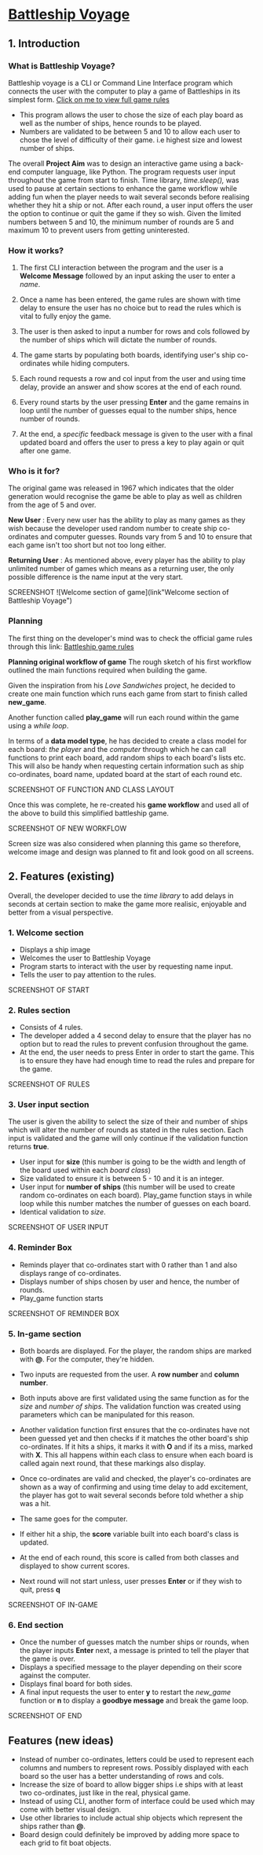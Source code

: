 # [Battleship Voyage](https://battleship-voyage.herokuapp.com/)

## 1. **Introduction**

### **What is Battleship Voyage?**
Battleship voyage is a CLI or Command Line Interface program which connects the user with the computer to play a game of Battleships in its simplest form. 
[Click on me to view full game rules](https://www.thesprucecrafts.com/the-basic-rules-of-battleship-411069)
- This program allows the user to chose the size of each play board as well as the number of ships, hence rounds to be played. 
- Numbers are validated to be between 5 and 10 to allow each user to chose the level of difficulty of their game. i.e highest size and lowest number of ships. 

The overall **Project Aim** was to design an interactive game using a back-end computer language, like Python. The program requests user input throughout the game from start to finish. Time library, *time.sleep(),* was used to pause at certain sections to enhance the game workflow while adding fun when the player needs to wait several seconds before realising whether they hit a ship or not. After each round, a user input offers the user the option to continue or quit the game if they so wish. 
Given the limited numbers between 5 and 10, the minimum number of rounds are 5 and maximum 10 to prevent users from getting uninterested.

### **How it works?**

1. The first CLI interaction between the program and the user is a **Welcome Message** followed by an input asking the user to enter a *name*. 

2. Once a name has been entered, the game rules are shown with time delay to ensure the user has no choice but to read the rules which is vital to fully enjoy the game. 

3. The user is then asked to input a number for rows and cols followed by the number of ships which will dictate the number of rounds. 

4. The game starts by populating both boards, identifying user's ship co-ordinates while hiding computers. 

5. Each round requests a row and col input from the user and using time delay, provide an answer and show scores at the end of each round.

6. Every round starts by the user pressing **Enter** and the game remains in loop until the number of guesses equal to the number ships, hence number of rounds. 

7. At the end, a *specific* feedback message is given to the user with a final updated board and offers the user to press a key to play again or quit after one game.

### **Who is it for?**
The original game was released in 1967 which indicates that the older generation would recognise the game be able to play as well as children from the age of 5 and over.

**New User** : Every new user has the ability to play as many games as they wish because the developer used random number to create ship co-ordinates and computer guesses. Rounds vary from 5 and 10 to ensure that each game isn't too short but not too long either.

**Returning User** : As mentioned above, every player has the ability to play unlimited number of games which means as a returning user, the only possible difference is the name input at the very start.

SCREENSHOT
![Welcome section of game](link"Welcome section of Battleship Voyage")

### **Planning**
The first thing on the developer's mind was to check the official game rules through this link:
[Battleship game rules](https://www.thesprucecrafts.com/the-basic-rules-of-battleship-411069)

**Planning original workflow of game**
The rough sketch of his first workflow outlined the main functions required when building the game. 

Given the inspiration from his *Love Sandwiches* project, he decided to create one main function which runs each game from start to finish called **new_game**.

Another function called **play_game** will run each round within the game using a *while loop*.

In terms of a **data model type**, he has decided to create a class model for each board: *the player* and the *computer* through which he can call functions to print each board, add random ships to each board's lists etc. This will also be handy when requesting certain information such as ship co-ordinates, board name, updated board at the start of each round etc. 

SCREENSHOT OF FUNCTION AND CLASS LAYOUT

Once this was complete, he re-created his **game workflow** and used all of the above to build this simplified battleship game.

SCREENSHOT OF NEW WORKFLOW

Screen size was also considered when planning this game so therefore, welcome image and design was planned to fit and look good on all screens. 

## 2. **Features (existing)**
Overall, the developer decided to use the *time library* to add delays in seconds at certain section to make the game more realisic, enjoyable and better from a visual perspective. 

### 1. **Welcome section**
- Displays a ship image
- Welcomes the user to Battleship Voyage
- Program starts to interact with the user by requesting name input.
- Tells the user to pay attention to the rules.

SCREENSHOT OF START

### 2. **Rules section**
- Consists of 4 rules. 
- The developer added a 4 second delay to ensure that the player has no option but to read the rules to prevent 
confusion throughout the game.
- At the end, the user needs to press Enter in order to start the game. This is to ensure they have had enough time to read the rules and prepare for the game. 

SCREENSHOT OF RULES

### 3. **User input section**
The user is given the ability to select the size of their and number of ships which will alter the number of rounds as stated in the rules section. Each input is validated and the game will only continue if the validation function returns **true**.
- User input for **size** (this number is going to be the width and length of the board used within each *board class*)
- Size validated to ensure it is between 5 - 10 and it is an integer.
- User input for **number of ships** (this number will be used to create random co-ordinates on each board). Play_game function stays in while loop while this number matches the number of guesses on each board.
- Identical validation to *size*.

SCREENSHOT OF USER INPUT

### 4. **Reminder Box**
- Reminds player that co-ordinates start with 0 rather than 1 and also displays range of co-ordinates. 
- Displays number of ships chosen by user and hence, the number of rounds. 
- Play_game function starts

SCREENSHOT OF REMINDER BOX

 ### 5. **In-game section**
 - Both boards are displayed. For the player, the random ships are marked with **@**. For the computer, they're hidden. 
 - Two inputs are requested from the user. A **row number** and **column number**. 
 - Both inputs above are first validated using the same function as for the *size* and *number of ships*. The validation function was created using parameters which can be manipulated for this reason. 
 - Another validation function first ensures that the co-ordinates have not been guessed yet and then checks if it matches the other board's ship co-ordinates. If it hits a ships, it marks it with **O** and if its a miss, marked with **X**. This all happens within each class to ensure when each board is called again next round, that these markings also display.

 - Once co-ordinates are valid and checked, the player's co-ordinates are shown as a way of confirming and using time delay to add excitement, the player has got to wait several seconds before told whether a ship was a hit. 
 - The same goes for the computer.
 - If either hit a ship, the **score** variable built into each board's class is updated.

 - At the end of each round, this score is called from both classes and displayed to show current scores.
 - Next round will not start unless, user presses **Enter** or if they wish to quit, press **q**

 SCREENSHOT OF IN-GAME

 ### 6. **End section**
 - Once the number of guesses match the number ships or rounds, when the player inputs **Enter** next, a message is printed to tell the player that the game is over. 
 - Displays a specified message to the player depending on their score against the computer. 
 - Displays final board for both sides.
 - A final input requests the user to enter **y** to restart the *new_game* function or **n** to display a **goodbye message** and break the game loop. 

SCREENSHOT OF END

## Features (new ideas)
- Instead of number co-ordinates, letters could be used to represent each columns and numbers to represent rows. Possibly displayed with each board so the user has a better understanding of rows and cols. 
- Increase the size of board to allow bigger ships i.e ships with at least two co-ordinates, just like in the real, physical game. 
- Instead of using CLI, another form of interface could be used which may come with better visual design. 
- Use other libraries to include actual ship objects which represent the ships rather than **@**.
- Board design could definitely be improved by adding more space to each grid to fit boat objects. 